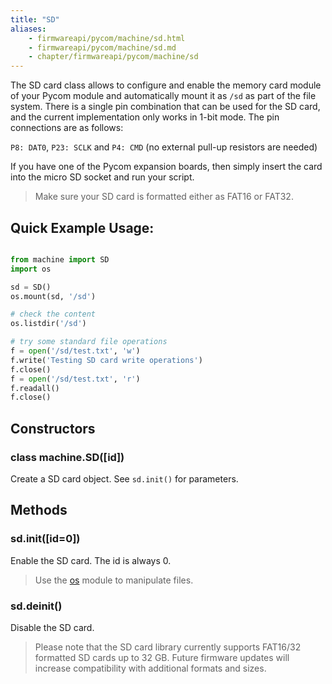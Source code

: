 ```yaml
---
title: "SD"
aliases:
    - firmwareapi/pycom/machine/sd.html
    - firmwareapi/pycom/machine/sd.md
    - chapter/firmwareapi/pycom/machine/sd
---
```


The SD card class allows to configure and enable the memory card module of your Pycom module and automatically mount it as `/sd` as part of the file system. There is a single pin combination that can be used for the SD card, and the current implementation only works in 1-bit mode. The pin connections are as follows:

`P8: DAT0`, `P23: SCLK` and `P4: CMD` (no external pull-up resistors are needed)

If you have one of the Pycom expansion boards, then simply insert the card into the micro SD socket and run your script. 

> Make sure your SD card is formatted either as FAT16 or FAT32.


## Quick Example Usage:

```python

from machine import SD
import os

sd = SD()
os.mount(sd, '/sd')

# check the content
os.listdir('/sd')

# try some standard file operations
f = open('/sd/test.txt', 'w')
f.write('Testing SD card write operations')
f.close()
f = open('/sd/test.txt', 'r')
f.readall()
f.close()
```

## Constructors

### class machine.SD([id])

Create a SD card object. See `sd.init()` for parameters.

## Methods

### sd.init([id=0])

Enable the SD card. The id is always 0.

> Use the [os](/firmwareapi/micropython/uos/) module to manipulate files.

### sd.deinit()

Disable the SD card.

> Please note that the SD card library currently supports FAT16/32 formatted SD cards up to 32 GB. Future firmware updates will increase compatibility with additional formats and sizes.

